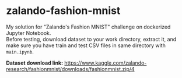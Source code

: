 # zalando-fashion-mnist
My solution for "Zalando's Fashion MNIST" challenge on dockerized Jupyter Notebook.  
Before testing, download dataset to your work directory, extract it, and make sure you have train and test CSV files in same directory with ```main.ipynb```.

**Dataset download link:** https://www.kaggle.com/zalando-research/fashionmnist/downloads/fashionmnist.zip/4
